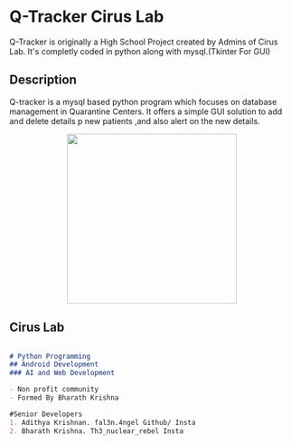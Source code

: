 # Q-Tracker Cirus Lab

Q-Tracker is originally a High School Project created by Admins of Cirus Lab.
It's completly coded in python along with mysql.(Tkinter For GUI)

## Description
  Q-tracker is a mysql based python program which focuses on database management in Quarantine Centers. It offers a simple GUI solution to add and delete details p new patients ,and also alert on the new details.
  
<p align="center"><a href="https://instagram.com/cirus.lab?utm_medium=copy_link"><img src="https://telegra.ph/file/d15f64bdadbee3631f96e.jpg" width="300"></a></p>
<p align="center">


## Cirus Lab

```markdown   

# Python Programming
## Android Development
### AI and Web Development

- Non profit community
- Formed By Bharath Krishna

#Senior Developers
1. Adithya Krishnan. fal3n.4ngel Github/ Insta
2. Bharath Krishna. Th3_nuclear_rebel Insta

```

